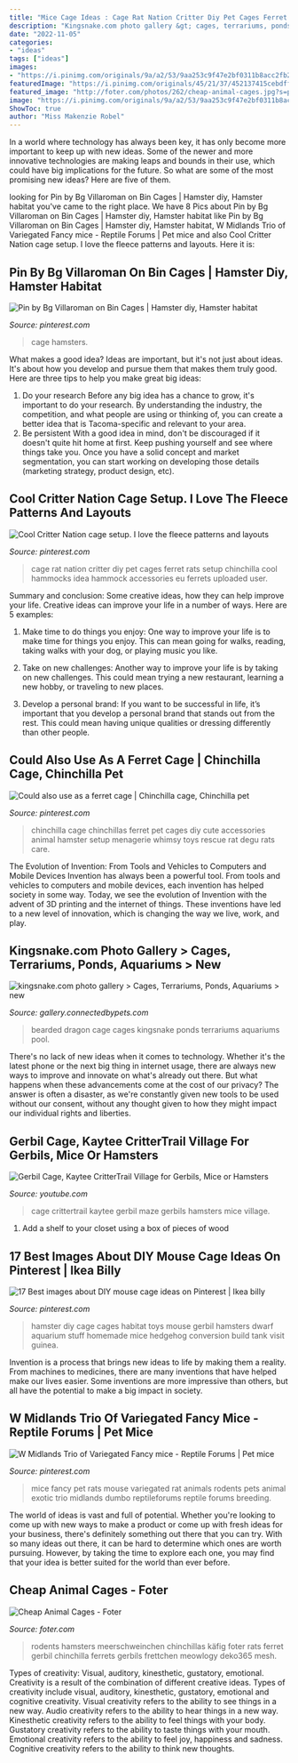 ```yaml
---
title: "Mice Cage Ideas : Cage Rat Nation Critter Diy Pet Cages Ferret Rats Setup Chinchilla Cool Hammocks Idea Hammock Accessories Eu Ferrets Uploaded User"
description: "Kingsnake.com photo gallery &gt; cages, terrariums, ponds, aquariums &gt; new"
date: "2022-11-05"
categories:
- "ideas"
tags: ["ideas"]
images:
- "https://i.pinimg.com/originals/9a/a2/53/9aa253c9f47e2bf0311b8acc2fb227c0.jpg"
featuredImage: "https://i.pinimg.com/originals/45/21/37/452137415cebdffbab074c9031c30932.jpg"
featured_image: "http://foter.com/photos/262/cheap-animal-cages.jpg?s=pi"
image: "https://i.pinimg.com/originals/9a/a2/53/9aa253c9f47e2bf0311b8acc2fb227c0.jpg"
ShowToc: true
author: "Miss Makenzie Robel"
---
```



In a world where technology has always been key, it has only become more important to keep up with new ideas. Some of the newer and more innovative technologies are making leaps and bounds in their use, which could have big implications for the future. So what are some of the most promising new ideas? Here are five of them.

	

		
looking for Pin by Bg Villaroman on Bin Cages | Hamster diy, Hamster habitat you've came to the right place. We have 8 Pics about Pin by Bg Villaroman on Bin Cages | Hamster diy, Hamster habitat like Pin by Bg Villaroman on Bin Cages | Hamster diy, Hamster habitat, W Midlands Trio of Variegated Fancy mice - Reptile Forums | Pet mice and also Cool Critter Nation cage setup. I love the fleece patterns and layouts. Here it is:
		
    
## Pin By Bg Villaroman On Bin Cages | Hamster Diy, Hamster Habitat

<img loading=lazy src="https://i.pinimg.com/originals/e1/d9/12/e1d912bc487c0333d99a08d97ac3a686.jpg" onerror="this.onerror=null;this.src='https://tse4.mm.bing.net/th?id=OIP.DgtPK2v5S9J0o68_TRmJmQHaFj&amp;pid=15.1';" alt="Pin by Bg Villaroman on Bin Cages | Hamster diy, Hamster habitat">

_Source: pinterest.com_

>cage hamsters. 

	

What makes a good idea?
Ideas are important, but it's not just about ideas. It's about how you develop and pursue them that makes them truly good. Here are three tips to help you make great big ideas:
1. Do your research 
Before any big idea has a chance to grow, it's important to do your research. By understanding the industry, the competition, and what people are using or thinking of, you can create a better idea that is Tacoma-specific and relevant to your area. 
2. Be persistent 
With a good idea in mind, don't be discouraged if it doesn't quite hit home at first. Keep pushing yourself and see where things take you. Once you have a solid concept and market segmentation, you can start working on developing those details (marketing strategy, product design, etc). 

    
## Cool Critter Nation Cage Setup. I Love The Fleece Patterns And Layouts

<img loading=lazy src="https://i.pinimg.com/originals/9a/a2/53/9aa253c9f47e2bf0311b8acc2fb227c0.jpg" onerror="this.onerror=null;this.src='https://tse2.mm.bing.net/th?id=OIP.9x7i0o5JthJO1b0AhzoFIQHaJ3&amp;pid=15.1';" alt="Cool Critter Nation cage setup. I love the fleece patterns and layouts">

_Source: pinterest.com_

>cage rat nation critter diy pet cages ferret rats setup chinchilla cool hammocks idea hammock accessories eu ferrets uploaded user. 

	

Summary and conclusion: Some creative ideas, how they can help improve your life.
Creative ideas can improve your life in a number of ways. Here are 5 examples:
1. Make time to do things you enjoy: One way to improve your life is to make time for things you enjoy. This can mean going for walks, reading, taking walks with your dog, or playing music you like.

2. Take on new challenges: Another way to improve your life is by taking on new challenges. This could mean trying a new restaurant, learning a new hobby, or traveling to new places.

3. Develop a personal brand: If you want to be successful in life, it’s important that you develop a personal brand that stands out from the rest. This could mean having unique qualities or dressing differently than other people.


    
## Could Also Use As A Ferret Cage | Chinchilla Cage, Chinchilla Pet

<img loading=lazy src="https://i.pinimg.com/originals/45/21/37/452137415cebdffbab074c9031c30932.jpg" onerror="this.onerror=null;this.src='https://tse4.mm.bing.net/th?id=OIP.ZKs4tWS8L_uTWxsH1roE2AHaJ4&amp;pid=15.1';" alt="Could also use as a ferret cage | Chinchilla cage, Chinchilla pet">

_Source: pinterest.com_

>chinchilla cage chinchillas ferret pet cages diy cute accessories animal hamster setup menagerie whimsy toys rescue rat degu rats care. 

	

The Evolution of Invention: From Tools and Vehicles to Computers and Mobile Devices
Invention has always been a powerful tool. From tools and vehicles to computers and mobile devices, each invention has helped society in some way. Today, we see the evolution of Invention with the advent of 3D printing and the internet of things. These inventions have led to a new level of innovation, which is changing the way we live, work, and play.

    
## Kingsnake.com Photo Gallery &gt; Cages, Terrariums, Ponds, Aquariums &gt; New

<img loading=lazy src="http://gallery.kingsnake.com/data/51473beardeddragoncage.jpg" onerror="this.onerror=null;this.src='https://tse3.mm.bing.net/th?id=OIP.ilcc-pGvLCqEtjnzeFTPwAHaFj&amp;pid=15.1';" alt="kingsnake.com photo gallery &gt; Cages, Terrariums, Ponds, Aquariums &gt; new">

_Source: gallery.connectedbypets.com_

>bearded dragon cage cages kingsnake ponds terrariums aquariums pool. 

	

There's no lack of new ideas when it comes to technology. Whether it's the latest phone or the next big thing in internet usage, there are always new ways to improve and innovate on what's already out there. But what happens when these advancements come at the cost of our privacy? The answer is often a disaster, as we're constantly given new tools to be used without our consent, without any thought given to how they might impact our individual rights and liberties.

    
## Gerbil Cage, Kaytee CritterTrail Village For Gerbils, Mice Or Hamsters

<img loading=lazy src="https://i.ytimg.com/vi/ECG2IvgCL3k/maxresdefault.jpg" onerror="this.onerror=null;this.src='https://tse2.mm.bing.net/th?id=OIP.OQSfCG3BBfg4-9GHXtmLqAHaEK&amp;pid=15.1';" alt="Gerbil Cage, Kaytee CritterTrail Village for Gerbils, Mice or Hamsters">

_Source: youtube.com_

>cage crittertrail kaytee gerbil maze gerbils hamsters mice village. 

	

1. Add a shelf to your closet using a box of pieces of wood 

    
## 17 Best Images About DIY Mouse Cage Ideas On Pinterest | Ikea Billy

<img loading=lazy src="https://s-media-cache-ak0.pinimg.com/736x/fe/8e/aa/fe8eaac4614490b40c87f631b2b9a230.jpg" onerror="this.onerror=null;this.src='https://tse2.mm.bing.net/th?id=OIP.KYCiOKn0A-Cy_Sew1FoeiAHaJ4&amp;pid=15.1';" alt="17 Best images about DIY mouse cage ideas on Pinterest | Ikea billy">

_Source: pinterest.com_

>hamster diy cage cages habitat toys mouse gerbil hamsters dwarf aquarium stuff homemade mice hedgehog conversion build tank visit guinea. 

	

Invention is a process that brings new ideas to life by making them a reality. From machines to medicines, there are many inventions that have helped make our lives easier. Some inventions are more impressive than others, but all have the potential to make a big impact in society.

    
## W Midlands Trio Of Variegated Fancy Mice - Reptile Forums | Pet Mice

<img loading=lazy src="https://i.pinimg.com/originals/f3/fb/ce/f3fbce066b6cbf0bbe33cd4210a5fbac.jpg" onerror="this.onerror=null;this.src='https://tse2.mm.bing.net/th?id=OIP.iGx6qP9aK5v6pt_sEas-MgHaJu&amp;pid=15.1';" alt="W Midlands Trio of Variegated Fancy mice - Reptile Forums | Pet mice">

_Source: pinterest.com_

>mice fancy pet rats mouse variegated rat animals rodents pets animal exotic trio midlands dumbo reptileforums reptile forums breeding. 

	

The world of ideas is vast and full of potential. Whether you're looking to come up with new ways to make a product or come up with fresh ideas for your business, there's definitely something out there that you can try. With so many ideas out there, it can be hard to determine which ones are worth pursuing. However, by taking the time to explore each one, you may find that your idea is better suited for the world than ever before.

    
## Cheap Animal Cages - Foter

<img loading=lazy src="http://foter.com/photos/262/cheap-animal-cages.jpg?s=pi" onerror="this.onerror=null;this.src='https://tse1.mm.bing.net/th?id=OIP.xzH_op4QbOC2QGAVaJS0XgAAAA&amp;pid=15.1';" alt="Cheap Animal Cages - Foter">

_Source: foter.com_

>rodents hamsters meerschweinchen chinchillas käfig foter rats ferret gerbil chinchilla ferrets gerbils frettchen meowlogy deko365 mesh. 

	

Types of creativity: Visual, auditory, kinesthetic, gustatory, emotional.
Creativity is a result of the combination of different creative ideas. Types of creativity include visual, auditory, kinesthetic, gustatory, emotional and cognitive creativity. Visual creativity refers to the ability to see things in a new way. Audio creativity refers to the ability to hear things in a new way. Kinesthetic creativity refers to the ability to feel things with your body. Gustatory creativity refers to the ability to taste things with your mouth. Emotional creativity refers to the ability to feel joy, happiness and sadness. Cognitive creativity refers to the ability to think new thoughts.


